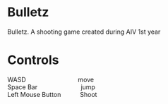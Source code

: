 # Bulletz
 Bulletz. A shooting game created during AIV 1st year
# Controls
WASD &nbsp;&nbsp;&nbsp;&nbsp;&nbsp;&nbsp;&nbsp;&nbsp;&nbsp;&nbsp;&nbsp;&nbsp;&nbsp;&nbsp;&nbsp;&nbsp;&nbsp;&nbsp;&nbsp;&nbsp;&nbsp;&nbsp;&nbsp;&nbsp;&nbsp;&nbsp;&nbsp;&nbsp;&nbsp;move<br>
Space Bar &nbsp;&nbsp;&nbsp;&nbsp;&nbsp;&nbsp;&nbsp;&nbsp;&nbsp;&nbsp;&nbsp;&nbsp;&nbsp;&nbsp;&nbsp;&nbsp;&nbsp;&nbsp;&nbsp;&nbsp;&nbsp;&nbsp;&nbsp;&nbsp;jump<br>
Left Mouse Button &nbsp;&nbsp;&nbsp;&nbsp;&nbsp;&nbsp;&nbsp;&nbsp;&nbsp;&nbsp;Shoot
